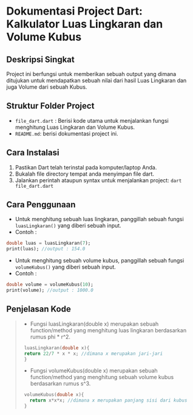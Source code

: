 # Dokumentasi Project Dart: Kalkulator Luas Lingkaran dan Volume Kubus
## Deskripsi Singkat
Project ini berfungsi untuk memberikan sebuah output yang dimana ditujukan untuk mendapatkan sebuah nilai dari hasil Luas Lingkaran dan juga Volume dari sebuah Kubus.
## Struktur Folder Project
- `file_dart.dart` : Berisi kode utama untuk menjalankan fungsi menghitung Luas Lingkaran dan Volume Kubus.
- `README.md`: berisi dokumentasi project ini.
## Cara Instalasi
1. Pastikan Dart telah terinstal pada komputer/laptop Anda.
2. Bukalah file directory tempat anda menyimpan file dart.
3. Jalankan perintah ataupun syntax untuk menjalankan project: `dart file_dart.dart`
## Cara Penggunaan
- Untuk menghitung sebuah luas lingkaran, panggillah sebuah fungsi `luasLingkaran()` yang diberi sebuah input. 
- Contoh : 
```dart
double luas = luasLingkaran(7);
print(luas); //output : 154.0
```

- Untuk menghitung sebuah volume kubus, panggillah sebuah fungsi `volumeKubus()` yang diberi sebuah input.
- Contoh :
```dart
double volume = volumeKubus(10);
print(volume); //output : 1000.0
```

## Penjelasan Kode
> - Fungsi luasLingkaran(double x) merupakan sebuah function/method yang menghitung luas lingkaran berdasarkan rumus phi * r^2.
>
>```dart
>  luasLingkaran(double x){
>  return 22/7 * x * x; //dimana x merupakan jari-jari
>  }
>```
> - Fungsi volumeKubus(double x) merupakan sebuah function/method yang menghitung sebuah volume kubus berdasarkan rumus s^3.
>
>```dart
>  volumeKubus(double x){
>    return x*x*x; //dimana x merupakan panjang sisi dari kubus
>  }
>```
